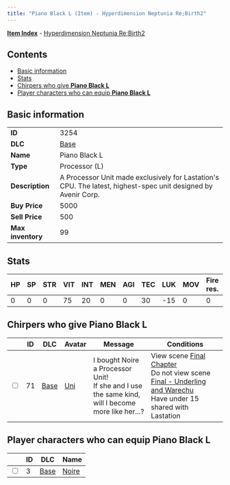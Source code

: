 ```yaml
---
title: "Piano Black L (Item) - Hyperdimension Neptunia Re;Birth2"
---
```


[**Item Index**](/neptunia/rb2/item/index.html) - [Hyperdimension Neptunia Re;Birth2](/neptunia/rb2)

## Contents

- [Basic information](#basic-information)
- [Stats](#stats)
- [Chirpers who give **Piano Black L**](#chirpers-who-give-piano-black-l)
- [Player characters who can equip **Piano Black L**](#player-characters-who-can-equip-piano-black-l)

## Basic information

|   |   |
| -- | -- |
| **ID** | 3254 |
| **DLC** | [Base](/neptunia/rb2/dlc/0-base.html) |
| **Name** | Piano Black L |
| **Type** | Processor (L) |
| **Description** | A Processor Unit made exclusively for Lastation's CPU. The latest, highest-spec unit designed by Avenir Corp. |
| **Buy Price** | 5000 |
| **Sell Price** | 500 |
| **Max inventory** | 99 |

## Stats

| HP | SP | STR | VIT | INT | MEN | AGI | TEC | LUK | MOV | Fire res. | Ice res. | Wind res. | Lightning res. |
| -- | -- | --- | --- | --- | --- | --- | --- | --- | --- | --------- | -------- | --------- | -------------- |
| 0 | 0 | 0 | 75 | 20 | 0 | 0 | 30 | -15 | 0 | 0 | 0 | 0 | 0 |

## Chirpers who give **Piano Black L**

|    | ID | DLC | Avatar | Message | Conditions |
| -- | -- | --- | ------ | ------- | ---------- |
| <input type="checkbox" id="rb2-chirper-event-0-71" class="trackbox" /> | 71 | [Base](/neptunia/rb2/dlc/0-base.html) | [Uni](/neptunia/rb2/avatar/0-35-uni.html) | I bought Noire a Processor Unit!<br />If she and I use the same kind,<br />will I become more like her...? | View scene [Final Chapter](/neptunia/rb2/scene/0-467-final-chapter.html)<br />Do not view scene [Final - Underling and Warechu](/neptunia/rb2/scene/0-468-final-underling-and-warechu.html)<br />Have under 15 shared with Lastation<br /> |

## Player characters who can equip **Piano Black L**

|    | ID | DLC | Name |
| -- | -- | --- | ---- |
| <input type="checkbox" id="rb2-player-0-3" class="trackbox" /> | 3 | [Base](/neptunia/rb2/dlc/0-base.html) | [Noire](/neptunia/rb2/player/0-3-noire.html) |